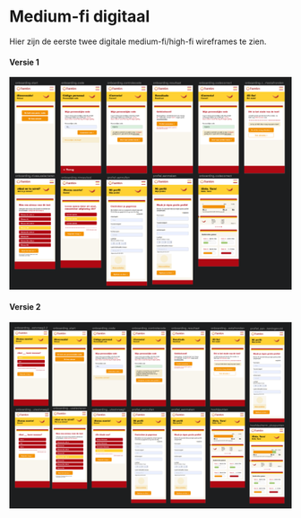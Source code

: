 # Medium-fi digitaal

Hier zijn de eerste twee digitale medium-fi/high-fi wireframes te zien.

#### Versie 1

![](../../../.gitbook/assets/schermafbeelding-2019-05-08-om-21.33.53.png)

#### Versie 2

![](../../../.gitbook/assets/schermafbeelding-2019-05-08-om-21.34.38.png)

